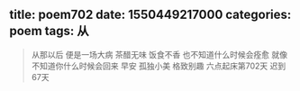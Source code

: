 title: poem702
date: 1550449217000
categories: poem
tags: 从
---
> 从那以后
便是一场大病
茶醋无味
饭食不香
也不知道什么时候会痊愈
就像不知道你什么时候会回来
早安
孤独小美
格致别趣
六点起床第702天 迟到67天